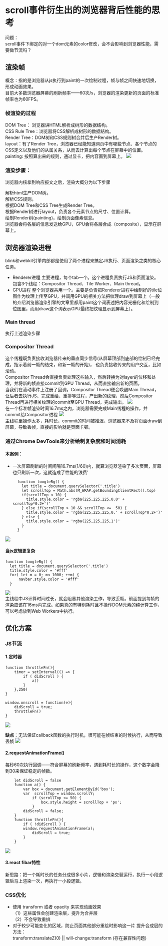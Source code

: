 # scroll事件衍生出的浏览器背后性能的思考
问题：  
  scroll事件下绑定的对一个dom元素的color修改，会不会影响到浏览器性能，需要做节流吗？	
## 渲染帧
概念：指的是浏览器从js执行到paint的一次绘制过程，帧与帧之间快速地切换，形成动画效果。      
目前大多数浏览器屏幕的刷新频率——60次/s，浏览器的渲染更新的页面的标准帧率也为60FPS。

### 帧渲染的过程
DOM Tree： 浏览器讲HTML解析成树形的数据结构。  
CSS Rule Tree：浏览器将CSS解析成树形的数据结构。  
Render Tree：DOM树和CSS规则树合并后生产Render树。  
layout：有了Render Tree，浏览器已经能知道网页中有哪些节点、各个节点的CSS定义以及他们的从属关系，从而去计算出每个节点在屏幕中的位置。  
painting: 按照算出来的规则，通过显卡，把内容画到屏幕上。
![](scriptloop.jpg)
### 渲染步骤： 
浏览器内核拿到响应报文之后，渲染大概分为以下步骤

解析html生产DOM树。  
解析CSS规则。  
根据DOM Tree和CSS Tree生成Render Tree。  
根据Render树进行layout，负责各个元素节点的尺寸、位置计算。  
绘制Render树(painting)，绘制页面像素信息。  
浏览器会将各层的信息发送给GPU，GPU会将各层合成（composite），显示在屏幕上。  
## 浏览器渲染进程
blink和webkit引擎内部都是使用了两个进程来搞定JS执行、页面渲染之类的核心任务。

* Renderer进程
主要进程，每个tab一个。这个进程负责执行JS和页面渲染。包含3个线程：Compositor Thread、Tile Worker、Main thread。
* GPU进程
整个浏览器共用一个。主要是负责把Renderer进程中绘制好的tile位图作为纹理上传至GPU，并调用GPU的相关方法把纹理draw到屏幕上（一般的介绍浏览器渲染引擎的文章里都用paint这个词表述把内容光栅化和绘制到位图里，而用draw这个词表示GPU最终把纹理显示到屏幕上）。
### Main thread
执行上述渲染步骤
### Compositor Thread
这个线程既负责接收浏览器传来的垂直同步信号(从屏幕顶部到底部的绘制已经完成，指示着前一帧的结束，和新一帧的开始)， 也负责接收传来的用户交互，比如滚动。  
Compositor Thread会直接负责处理这些输入，然后转换为对layer的位移和处理，并将新的帧直接commit到GPU Thread，从而直接输出新的页面。  
当我们在滚动事件上注册了回调，Compositor Thread便会唤醒Main Thread，让后者去执行JS、完成重绘、重排等过程，产出新的纹理，然后Compositor Thread再进行相关纹理的commit至GPU Thread，完成输出。
![](scriptoop.jpg)  
在一个标准帧渲染时间16.7ms之内，浏览器需要完成Main线程的操作，并commit给Compositor进程
![](compositor_no.jpg)  
主线程里操作太多，耗时长，commit的时间被推迟，浏览器来不及将页面draw到屏幕，导致丢帧，直接的影响就是页面卡顿。
### 通过Chrome DevTools来分析绘制复杂度和时间消耗
#### 本案例：   

* 一次屏幕刷新的时间间隔16.7ms(1/60)内，就算浏览器渲染了多次页面，屏幕也只刷新一次，这就造成了性能的浪费’

	
		function toogleBg() {
		  let title = document.querySelector('.title')
		  let scrollTop = Math.abs(M_WRAP.getBoundingClientRect().top)
		  if(scrollTop < 10) {
			title.style.color = 'rgba(225,225,225,0.0' + scrollTop*0.2+')'    
		  } else if(scrollTop > 10 && scrollTop <=  50) {
		    title.style.color = 'rgba(225,225,225,0.' + scrollTop*0.2+')'
		  } else {
		    title.style.color = 'rgba(225,225,225,1')'            
		  }
		} 
![](xiao.png)  
#### 当js逻辑更复杂
	
	function toogleBg() {
	  let title = document.querySelector('.title')
	  title.style.color = '#fff'
	  for( let m = 0; m< 1000; ++m) {
	      navbar.style.color = '#fff'
	  }
![](serinterval.png)  
主线程中JS计算时间过长，就会阻塞其他渲染工作，导致丢帧。前面提到每帧的渲染应该在16ms内完成。如果真的有特别耗时且不操作DOM元素的纯计算工作，可以考虑放到Web Workers中执行。
## 优化方案
### JS节流
#### 1.定时器

	function throttleFn(){
    	timer = setInterval(() => {
    		if ( didScroll ) {
    			a()
    		}
	    },250)
	}

	window.onscroll = function(e){
		didScroll = true;
		throttleFn()
	}

![](setinterval.png)

**缺点**：无法保证callback函数的执行时机，很可能在帧结束的时候执行，从而导致丢帧
![](settimeout.png)
#### 2.requestAnimationFrame()
每秒60次执行回调——符合屏幕的刷新频率，遇到耗时长的操作，这个数字会降到30来保证稳定的帧数。

		let didScroll = false
		function a() {
			var box = document.getElementById('box');
			var  scrollTop = window.scrollY;
			    if (scrollTop <= 50) {
			    	box.style.height = scrollTop + 'px';
			   	}
		  	didScroll = false;
		}	
		function throttleFn(){
		 	if ( !didScroll ) {
			window.requestAnimationFrame(a);
				didScroll = true;
	    	}
		}
![](16fps.png)

#### 3.react fibar特性
新思路：把一个耗时长的任务分成很多小片，逻辑和渲染交替运行，执行一小段逻辑后马上渲染一次，再执行一小段逻辑。
### CSS优化
* 使用 transform 或者 opacity 来实现动画效果    
	（1）这些属性会创建渲染层，提升为合并层  
	（2）不会导致重排  
* 对于较少可能变化的区域，防止页面其他部分重绘时影响这一片 提升合成层的方法：  
   transform:translateZ(0) || will-change:transform
(存在兼容性问题)